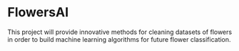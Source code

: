 # FlowersAI
This project will provide innovative methods for cleaning datasets of flowers in order to build machine learning algorithms for future flower classification. 
